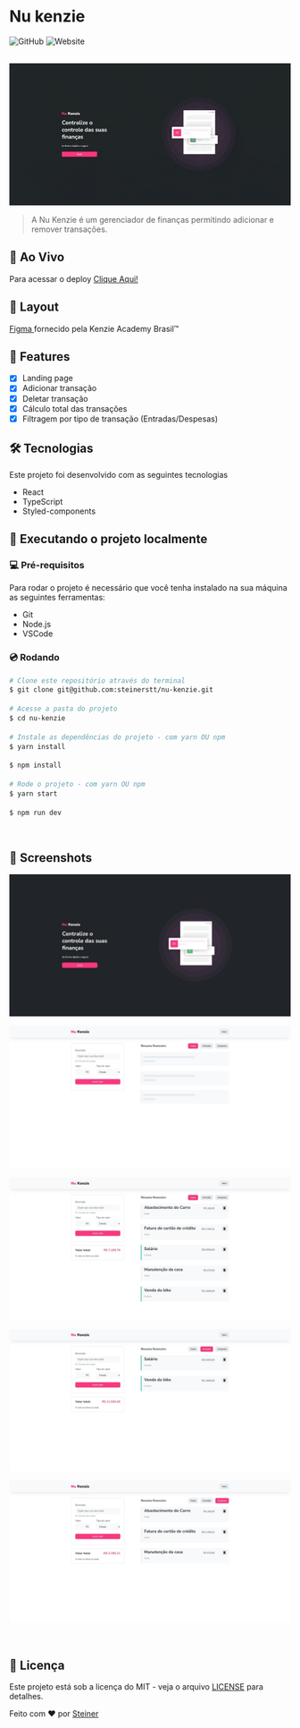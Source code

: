 #  Nu kenzie

![GitHub](https://img.shields.io/github/license/steinerstt/nu-kenzie?style=for-the-badge)
![Website](https://img.shields.io/website?color=gree&label=Status&style=for-the-badge&up_message=finalizado&url=https://github.com/steinerstt/nu-kenzie)
<br><br>

![nu-kenzie](https://github.com/steinerstt/screenshots-projects/blob/main/nukenzie/nukenzie-gif.gif?raw=true)
> A Nu Kenzie é um gerenciador de finanças permitindo adicionar e remover transações. 

## 🔰 Ao Vivo
Para acessar o deploy <a href="https://nukenzie-beige.vercel.app/" target="_blank" > Clique Aqui! </a>

## 🍒 Layout
<a href="https://www.figma.com/file/ZSgGZ3cvMKSVr7RIDG2zCI/M3---Gerenciador-de-Finan%C3%A7as?node-id=0%3A1&t=PUjTu1MpWUKju7nD-0" target="_blank" > Figma </a> fornecido pela Kenzie Academy Brasil™ 


## 📌 Features
- [x] Landing page
- [x] Adicionar transação
- [x] Deletar transação
- [x] Cálculo total das transações
- [x] Filtragem por tipo de transação (Entradas/Despesas)

## 🛠️ Tecnologias
 Este projeto foi desenvolvido com as seguintes tecnologias
- React
- TypeScript
- Styled-components

## 🚀 Executando o projeto localmente

### 💻 Pré-requisitos
Para rodar o projeto é necessário que você tenha instalado na sua máquina as seguintes ferramentas:
-  Git
-  Node.js
-  VSCode

### 💿 Rodando
```bash
# Clone este repositório através do terminal
$ git clone git@github.com:steinerstt/nu-kenzie.git

# Acesse a pasta do projeto
$ cd nu-kenzie

# Instale as dependências do projeto - com yarn OU npm
$ yarn install

$ npm install

# Rode o projeto - com yarn OU npm 
$ yarn start

$ npm run dev
```

<br>

## 📸 Screenshots

![Landing page](https://github.com/steinerstt/screenshots-projects/blob/main/nukenzie/home.jpg?raw=true)

![Dashboard sem transações](https://github.com/steinerstt/screenshots-projects/blob/main/nukenzie/dashboard-no-transactions.jpg)

![Dashboard com transações](https://github.com/steinerstt/screenshots-projects/blob/main/nukenzie/dashboard-transactions.jpg?raw=true)

![Dashboard com o filtro de entradas aplicado](https://github.com/steinerstt/screenshots-projects/blob/main/nukenzie/dashboard-input-transactions.jpg?raw=true)

![Dashboard com o filtro de saidas aplicado](https://github.com/steinerstt/screenshots-projects/blob/main/nukenzie/dashboard-output-transactions.jpg?raw=true)


<br>

## 📄 Licença
Este projeto está sob a licença do MIT - veja o arquivo [LICENSE](https://github.com/steinerstt/nu-kenzie/blob/main/LICENSE) para detalhes.

Feito com ❤ por [Steiner](https://github.com/steinerstt)
